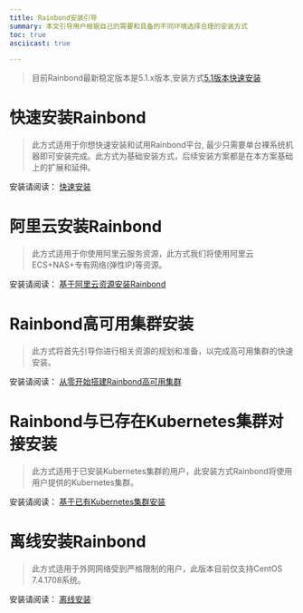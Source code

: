 ```yaml
---
title: Rainbond安装引导
summary: 本文引导用户根据自己的需要和具备的不同环境选择合理的安装方式
toc: true
asciicast: true

---
```


> 目前Rainbond最新稳定版本是5.1.x版本,安装方式[5.1版本快速安装](https://www.rainbond.com/docs/quick-start/rainbond_install/)

# 快速安装Rainbond

> 此方式适用于你想快速安装和试用Rainbond平台,  最少只需要单台裸系统机器即可安装完成。此方式为基础安装方式，后续安装方案都是在本方案基础上的扩展和延伸。

安装请阅读： [快速安装](./online-installation.html)

# 阿里云安装Rainbond

> 此方式适用于你使用阿里云服务资源，此方式我们将使用阿里云 ECS+NAS+专有网络(弹性IP)等资源。

安装请阅读： [基于阿里云资源安装Rainbond](/docs/v5.0/operation-manual/install/alicloud/install-base-alicloud.html)

# Rainbond高可用集群安装

> 此方式将首先引导你进行相关资源的规划和准备，以完成高可用集群的快速安装。

安装请阅读： [从零开始搭建Rainbond高可用集群](/docs/v5.0/operation-manual/install/HA/install-base-ha.html)

# Rainbond与已存在Kubernetes集群对接安装

> 此方式适用于已安装Kubernetes集群的用户，此安装方式Rainbond将使用用户提供的Kubernetes集群。

安装请阅读： [基于已有Kubernetes集群安装](/docs/v5.0/operation-manual/install/kubernetes/install-base-kubernetes.html)

# 离线安装Rainbond

> 此方式适用于外网网络受到严格限制的用户，此版本目前仅支持CentOS 7.4.1708系统。

安装请阅读： [离线安装](/docs/v5.0/operation-manual/install/offline/install.html)
